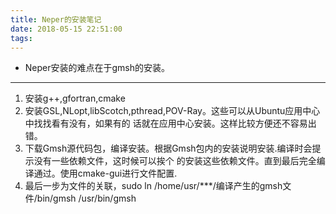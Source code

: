 ```yaml
---
title: Neper的安装笔记
date: 2018-05-15 22:51:00
tags:
---
```


* Neper安装的难点在于gmsh的安装。
----

1. 安装g++,gfortran,cmake
2. 安装GSL,NLopt,libScotch,pthread,POV-Ray。这些可以从Ubuntu应用中心中找找看有没有，如果有的
话就在应用中心安装。这样比较方便还不容易出错。
3. 下载Gmsh源代码包，编译安装。根据Gmsh包内的安装说明安装.编译时会提示没有一些依赖文件，这时候可以挨个
的安装这些依赖文件。直到最后完全编译通过。使用cmake-gui进行文件配置.
4. 最后一步为文件的关联，sudo ln /home/usr/***/编译产生的gmsh文件/bin/gmsh /usr/bin/gmsh